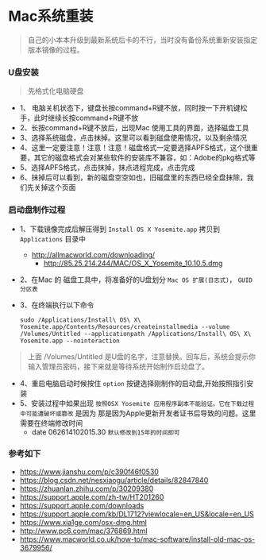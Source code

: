 # Mac系统重装

> 自己的小本本升级到最新系统后卡的不行，当时没有备份系统重新安装指定版本镜像的过程。

### U盘安装

> 先格式化电脑硬盘

- 1、 电脑关机状态下，键盘长按command+R键不放，同时按一下开机键松手，此时继续长按command+R键不放
- 2、长按command+R键不放后，出现Mac 使用工具的界面，选择磁盘工具
- 3、选择系统磁盘，点击抹掉。这里可以看到磁盘使用情况，以及剩余情况
- 4、这里一定要注意！注意！注意！磁盘格式一定要选择APFS格式，这个很重要，其它的磁盘格式会对某些软件的安装库不兼容，如：Adobe的pkg格式等
- 5、选择APFS格式，点击抹掉，抹点进程完成，点击完成
- 6、抹掉后可以看到，新的磁盘空空如也，旧磁盘里的东西已经全盘抹除，我们先关掉这个页面

### 启动盘制作过程

- 1、下载镜像完成后解压得到 `Install OS X Yosemite.app` 拷贝到 `Applications` 目录中
    - http://allmacworld.com/downloading/
        - http://85.25.214.244/MAC/OS_X_Yosemite_10.10.5.dmg
- 2、在Mac 的 磁盘工具中，将准备好的U盘划分 `Mac OS 扩展(日志式)`， `GUID 分区表`
- 3、在终端执行以下命令

	```
	sudo /Applications/Install\ OS\ X\ Yosemite.app/Contents/Resources/createinstallmedia --volume /Volumes/Untitled --applicationpath /Applications/Install\ OS\ X\ Yosemite.app --nointeraction
	```

> 上面 /Volumes/Untitled 是U盘的名字，注意替换。回车后，系统会提示你输入管理员密码，接下来就是等待系统开始制作启动盘了。

- 4、重启电脑启动时候按住 `option` 按键选择刚制作的启动盘,开始按照指引安装
- 5、安装过程中如果出现 `按照OSX Yosemite 应用程序副本不能验证。它在下载过程中可能遭破坏或篡改` 是因为 那是因为Apple更新开发者证书后导致的问题。这里需要在终端修改时间
    - date 062614102015.30  `默认修改到15年的时间即可` 


### 参考如下

- https://www.jianshu.com/p/c390f46f0530   
- https://blog.csdn.net/nesxiaogu/article/details/82847840
- https://zhuanlan.zhihu.com/p/30209380
- https://support.apple.com/zh-tw/HT201260
- https://support.apple.com/downloads
- https://support.apple.com/kb/DL1712?viewlocale=en_US&locale=en_US
- https://www.xia1ge.com/osx-dmg.html
- http://www.pc6.com/mac/376869.html
- https://www.macworld.co.uk/how-to/mac-software/install-old-mac-os-3679956/
